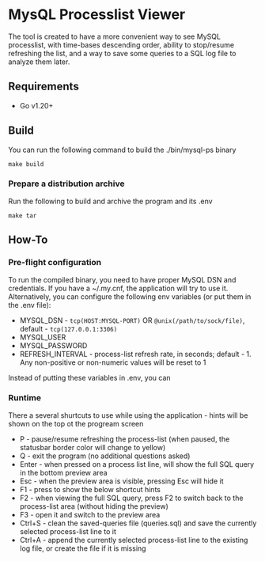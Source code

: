 # MysQL Processlist Viewer

The tool is created to have a more convenient way to see MySQL processlist, with time-bases descending order, ability to stop/resume refreshing the list, and a way to save some queries to a SQL log file to analyze them later.

## Requirements

- Go v1.20+

## Build

You can run the following command to build the ./bin/mysql-ps binary
```
make build
```
### Prepare a distribution archive

Run the following to build and archive the program and its .env
```
make tar
```

## How-To

### Pre-flight configuration

To run the compiled binary, you need to have proper MySQL DSN and credentials. If you have a ~/.my.cnf, the application will try to use it. Alternatively, you can configure the following env variables (or put them in the .env file):

- MYSQL_DSN - `tcp(HOST:MYSQL-PORT)` OR `@unix(/path/to/sock/file)`, default - `tcp(127.0.0.1:3306)`
- MYSQL_USER
- MYSQL_PASSWORD
- REFRESH_INTERVAL - process-list refresh rate, in seconds; default - 1. Any non-positive or non-numeric values will be reset to 1

Instead of putting these variables in .env, you can

### Runtime

There a several shurtcuts to use while using the application - hints will be shown on the top ot the progream screen

- P - pause/resume refreshing the process-list (when paused, the statusbar border color will change to yellow)
- Q - exit the program (no additional questions asked)
- Enter - when pressed on a process list line, will show the full SQL query in the bottom preview area
- Esc - when the preview area is visible, pressing Esc will hide it
- F1 - press to show the below shortcut hints
- F2 - when viewing the full SQL query, press F2 to switch back to the process-list area (without hiding the preview)
- F3 - open it and switch to the preview area
- Ctrl+S - clean the saved-queries file (queries.sql) and save the currently selected process-list line to it
- Ctrl+A - append the currently selected process-list line to the existing log file, or create the file if it is missing
